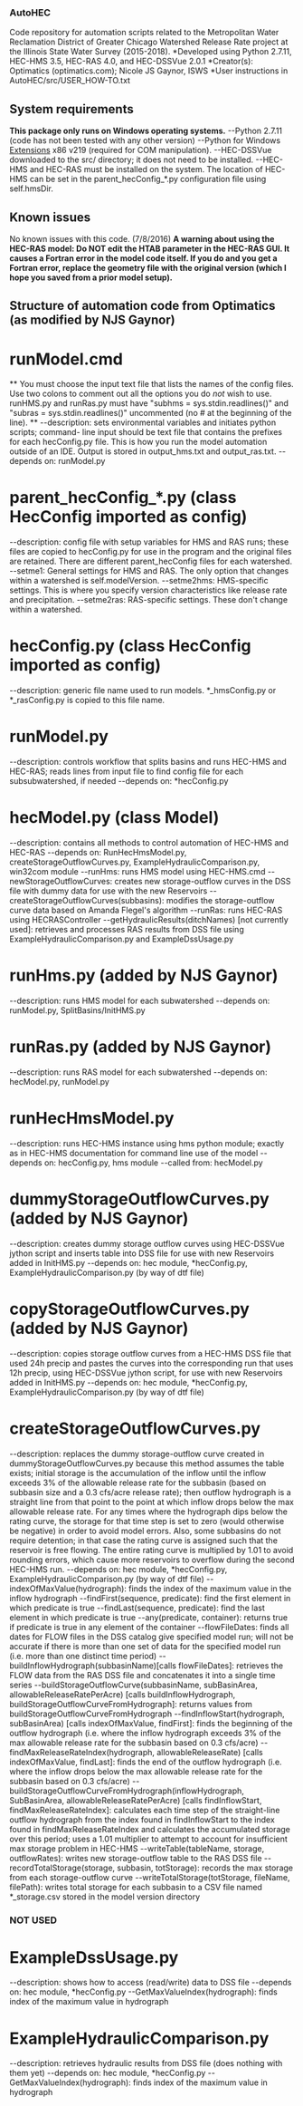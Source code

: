 ### AutoHEC ###
Code repository for automation scripts related to the Metropolitan Water
Reclamation District of Greater Chicago Watershed Release Rate project
at the Illinois State Water Survey (2015-2018).
  *Developed using Python 2.7.11, HEC-HMS 3.5, HEC-RAS 4.0, and HEC-DSSVue 2.0.1
  *Creator(s): Optimatics (optimatics.com); Nicole JS Gaynor, ISWS
  *User instructions in AutoHEC/src/USER_HOW-TO.txt


## System requirements ##
**This package only runs on Windows operating systems.**
--Python 2.7.11 (code has not been tested with any other version)
--Python for Windows [Extensions](http://sourceforge.net/projects/pywin32/files/pywin32/Build%20219/pywin32-219.win32-py2.7.exe/download) x86 v219 (required for COM manipulation).
--HEC-DSSVue downloaded to the src/ directory; it does not need to
  be installed.
--HEC-HMS and HEC-RAS must be installed on the system. The location
  of HEC-HMS can be set in the parent_hecConfig_*.py configuration
  file using self.hmsDir.


## Known issues ##
No known issues with this code. (7/8/2016)
**A warning about using the HEC-RAS model: Do NOT edit the HTAB parameter
in the HEC-RAS GUI. It causes a Fortran error in the model code itself.
If you do and you get a Fortran error, replace the geometry file with
the original version (which I hope you saved from a prior model setup).**


## Structure of automation code from Optimatics (as modified by NJS Gaynor) ##
# runModel.cmd #
** You must choose the input text file that lists the names of the config files.
   Use two colons to comment out all the options you do *not* wish to use.
   runHMS.py and runRas.py must have "subhms = sys.stdin.readlines()" and
   "subras = sys.stdin.readlines()" uncommented (no # at the beginning of
   the line). **
--description: sets environmental variables and initiates python scripts; command-
  line input should be text file that contains the prefixes for each hecConfig.py
  file. This is how you run the model automation outside of an IDE. Output is stored
  in output_hms.txt and output_ras.txt.
--depends on: runModel.py

# parent_hecConfig_*.py (class HecConfig imported as config) #
--description: config file with setup variables for HMS and RAS runs;
  these files are copied to hecConfig.py for use in the program and the
  original files are retained. There are different parent_hecConfig files for
  each watershed.
--setme1: General settings for HMS and RAS. The only option that changes within
  a watershed is self.modelVersion.
--setme2hms: HMS-specific settings. This is where you specify version
  characteristics like release rate and precipitation.
--setme2ras: RAS-specific settings. These don't change within a watershed.

# hecConfig.py (class HecConfig imported as config) #
--description: generic file name used to run models. *_hmsConfig.py or
  *_rasConfig.py is copied to this file name.

# runModel.py #
--description: controls workflow that splits basins and runs HEC-HMS and HEC-RAS;
  reads lines from input file to find config file for each subsubwatershed, if needed
--depends on: *hecConfig.py

# hecModel.py (class Model) #
--description: contains all methods to control automation of HEC-HMS and HEC-RAS
--depends on: RunHecHmsModel.py, createStorageOutflowCurves.py,
  ExampleHydraulicComparison.py, win32com module
--runHms: runs HMS model using HEC-HMS.cmd
--newStorageOutflowCurves: creates new storage-outflow curves in the DSS file with dummy
  data for use with the new Reservoirs
--createStorageOutflowCurves(subbasins): modifies the storage-outflow curve data based on
  Amanda Flegel's algorithm
--runRas: runs HEC-RAS using HECRASController
--getHydraulicResults(ditchNames) [not currently used]: retrieves and processes RAS results
  from DSS file using ExampleHydraulicComparison.py and ExampleDssUsage.py

# runHms.py (added by NJS Gaynor) #
--description: runs HMS model for each subwatershed
--depends on: runModel.py, SplitBasins/InitHMS.py

# runRas.py (added by NJS Gaynor) #
--description: runs RAS model for each subwatershed
--depends on: hecModel.py, runModel.py

# runHecHmsModel.py #
--description: runs HEC-HMS instance using hms python module; exactly as in HEC-HMS
  documentation for command line use of the model
--depends on: hecConfig.py, hms module
--called from: hecModel.py

# dummyStorageOutflowCurves.py (added by NJS Gaynor) #
--description: creates dummy storage outflow curves using HEC-DSSVue jython script and inserts
  table into DSS file for use with new Reservoirs added in InitHMS.py
--depends on: hec module, *hecConfig.py, ExampleHydraulicComparison.py (by way of dtf file)

# copyStorageOutflowCurves.py (added by NJS Gaynor) #
--description: copies storage outflow curves from a HEC-HMS DSS file that used 24h precip
  and pastes the curves into the corresponding run that uses 12h precip, using HEC-DSSVue
  jython script, for use with new Reservoirs added in InitHMS.py
--depends on: hec module, *hecConfig.py, ExampleHydraulicComparison.py (by way of dtf file)

# createStorageOutflowCurves.py #
--description: replaces the dummy storage-outflow curve created in dummyStorageOutflowCurves.py
  because this method assumes the table exists; initial storage is the accumulation of the inflow
  until the inflow exceeds 3% of the allowable release rate for the subbasin (based on subbasin
  size and a 0.3 cfs/acre release rate); then outflow hydrograph is a straight line
  from that point to the point at which inflow drops below the max allowable release rate. For
  any times where the hydrograph dips below the rating curve, the storage for that time step is
  set to zero (would otherwise be negative) in order to avoid model errors. Also, some subbasins
  do not require detention; in that case the rating curve is assigned such that the reservoir
  is free flowing. The entire rating curve is multiplied by 1.01 to avoid rounding errors, which
  cause more reservoirs to overflow during the second HEC-HMS run.
--depends on: hec module, *hecConfig.py, ExampleHydraulicComparison.py (by way of dtf file)
--indexOfMaxValue(hydrograph): finds the index of the maximum value in the inflow hydrograph
--findFirst(sequence, predicate): find the first element in which predicate is true
--findLast(sequence, predicate): find the last element in which predicate is true
--any(predicate, container): returns true if predicate is true in any element of the container
--flowFileDates: finds all dates for FLOW files in the DSS catalog give specified model run;
  will not be accurate if there is more than one set of data for the specified model run (i.e.
  more than one distinct time period)
--buildInflowHydrograph(subbasinName)[calls flowFileDates]: retrieves the FLOW data from the RAS DSS file and
  concatenates it into a single time series
--buildStorageOutflowCurve(subbasinName, subBasinArea, allowableReleaseRatePerAcre) [calls
  buildInflowHydrograph, buildStorageOutflowCurveFromHydrograph]: returns values from
  buildStorageOutflowCurveFromHydrograph
--findInflowStart(hydrograph, subBasinArea) [calls indexOfMaxValue, findFirst]: finds the
  beginning of the outflow hydrograph (i.e. where the inflow hydrograph exceeds 3% of the
  max allowable release rate for the subbasin based on 0.3 cfs/acre)
--findMaxReleaseRateIndex(hydrograph, allowableReleaseRate) [calls indexOfMaxValue, findLast]:
  finds the end of the outflow hydrograph (i.e. where the inflow drops below the max
  allowable release rate for the subbasin based on 0.3 cfs/acre)
--buildStorageOutflowCurveFromHydrograph(inflowHydrograph, SubBasinArea, allowableReleaseRatePerAcre)
  [calls findInflowStart, findMaxReleaseRateIndex]: calculates each time step of the straight-line
  outflow hydrograph from the index found in findInflowStart to the index found in
  findMaxReleaseRateIndex and calculates the accumulated storage over this period; uses a 1.01
  multiplier to attempt to account for insufficient max storage problem in HEC-HMS
--writeTable(tableName, storage, outflowRates): writes new storage-outflow table to the RAS
  DSS file
--recordTotalStorage(storage, subbasin, totStorage): records the max storage from each storage-outflow
  curve
--writeTotalStorage(totStorage, fileName, filePath): writes total storage for each subbasin to a
  CSV file named *_storage.csv stored in the model version directory


### NOT USED ###

# ExampleDssUsage.py #
--description: shows how to access (read/write) data to DSS file
--depends on: hec module, *hecConfig.py
--GetMaxValueIndex(hydrograph): finds index of the maximum value in hydrograph

# ExampleHydraulicComparison.py #
--description: retrieves hydraulic results from DSS file (does nothing with them yet)
--depends on: hec module, *hecConfig.py
--GetMaxValueIndex(hydrograph): finds index of the maximum value in hydrograph
